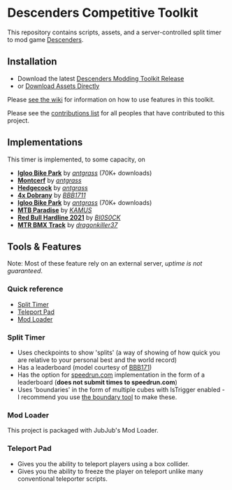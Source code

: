 # Descenders Competitive Toolkit

This repository contains scripts, assets, and a server-controlled split timer to mod game [Descenders](https://store.steampowered.com/app/681280/Descenders/).

## Installation

- Download the latest [Descenders Modding Toolkit Release](https://github.com/nohumanman/descenders-split-timer/releases/tag/main-release)
- or [Download Assets Directly](/unity-project/Assets/)

Please [see the wiki]() for information on how to use features in this toolkit.

Please see the [contributions list](/Contributions.md) for all peoples that have contributed to this project.

## Implementations
This timer is implemented, to some capacity, on 
- **[Igloo Bike Park](https://mod.io/g/descenders/m/igloo-bike-park)** by *[antgrass](https://mod.io/g/descenders/u/antgrass)* (70K+ downloads)
- **[Montcerf](https://mod.io/g/descenders/m/montcerf)** by *[antgrass](https://mod.io/g/descenders/u/antgrass)*
- **[Hedgecock](https://mod.io/g/descenders/m/hedgecock)** by *[antgrass](https://mod.io/g/descenders/u/antgrass)*
- **[4x Dobrany](https://mod.io/g/descenders/m/4x-dobrany)** by *[BBB1711](https://mod.io/g/descenders/u/bbb1711)*
- **[Igloo Bike Park](https://mod.io/g/descenders/m/igloo-bike-park)** by *[antgrass](https://mod.io/g/descenders/u/antgrass)* (70K+ downloads)
- **[MTB Paradise](https://mod.io/g/descenders/m/mtb-paradise)** by *[KAMUS](https://mod.io/g/descenders/u/kamus)*
- **[Red Bull Hardline 2021](https://mod.io/g/descenders/m/rbhl21)** by *[
BI0S0CK](https://mod.io/g/descenders/u/bi0s0ck)*
- **[MTR BMX Track](https://mod.io/g/descenders/m/mtr-bmx-track)** by *[dragonkiller37](https://mod.io/g/descenders/u/dragonkiller37)*

## Tools & Features
Note: Most of these feature rely on an external server, *uptime is not guaranteed*.

### Quick reference
- [Split Timer](#split-timer)
- [Teleport Pad](#teleport-pad)
- [Mod Loader](#mod-loader)

### Split Timer
- Uses checkpoints to show 'splits' (a way of showing of how quick you are relative to your personal best and the world record)
- Has a leaderboard (model courtesy of [BBB171](https://mod.io/g/descenders/u/bbb1711))
- Has the option for [speedrun.com](https://speedrun.com) implementation in the form of a leaderboard (**does not submit times to speedrun.com**)
- Uses 'boundaries' in the form of multiple cubes with IsTrigger enabled - I recommend you use [the boundary tool](#boundary-tool) to make these.

### Mod Loader
This project is packaged with JubJub's Mod Loader.

### Teleport Pad
- Gives you the ability to teleport players using a box collider.
- Gives you the ability to freeze the player on teleport unlike many conventional teleporter scripts.
